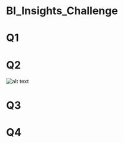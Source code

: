 # BI_Insights_Challenge

<h1> Q1 </h1>

<h1> Q2 </h1>

![alt text](Screenshots/Q2.PNG"Q2")

<h1> Q3 </h1>

<h1> Q4 </h1>
